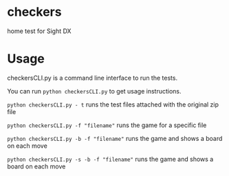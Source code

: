 # checkers
home test for Sight DX

# Usage

checkersCLI.py is a command line interface to run the tests. 

You can run `python checkersCLI.py` to get usage instructions. 

`python checkersCLI.py - t` runs the test files attached with the original zip file 

`python checkersCLI.py -f "filename"` runs the game for a specific file

`python checkersCLI.py -b -f "filename"` runs the game and shows a board on each move

`python checkersCLI.py -s -b -f "filename"` runs the game and shows a board on each move



